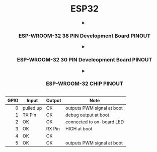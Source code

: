 <H1 align="center">ESP32</H1>

<div align="center">
<details>
<summary><H3>ESP-WROOM-32 38 PIN Development Board PINOUT</H3></summary>
  <img src="https://raw.githubusercontent.com/AchimPieters/esp32-homekit-camera/master/Images/ESP32-38%20PIN-DEVBOARD.png"  />
</div>

<div align="center">
<details>
<summary><H3>ESP-WROOM-32 30 PIN Develeopment Board PINOUT</H3></summary>
  <img src="https://raw.githubusercontent.com/AchimPieters/esp32-homekit-camera/master/Images/ESP32-30PIN-DEVBOARD.png"  />
</div>

<div align="center">
<details>
<summary><H3>ESP-WROOM-32 CHIP PINOUT</H3></summary>
  <img src="https://raw.githubusercontent.com/AchimPieters/esp32-homekit-camera/master/Images/ESP32-VROOM-32D-PINOUT.png"  />
</div>

| GPIO | Input | Output | Note |
|-----:|---------------|---------|-------|
|0|pulled up|OK|outputs PWM signal at boot|
|1|TX Pin|OK|debug output at boot|
|2|OK|OK|connected to on-board LED|
|3|OK|RX Pin|HIGH at boot|
|4|OK|OK||
|5|OK|OK|outputs PWM signal at boot|
